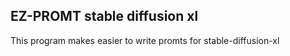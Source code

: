 <h2>EZ-PROMT stable diffusion xl</h2>
This program makes easier to write promts for stable-diffusion-xl 
